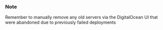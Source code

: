 <!-- post: -->


### Note

Remember to manually remove any old servers via the DigitalOcean UI that were abandoned due to previously failed deployments



